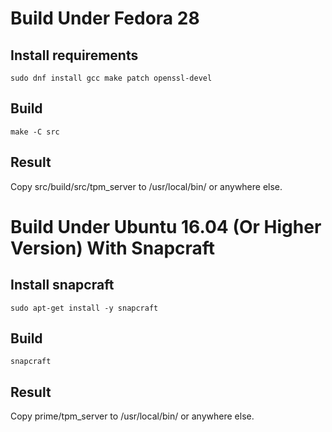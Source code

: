 # Build Under Fedora 28
## Install requirements
```
sudo dnf install gcc make patch openssl-devel
```
## Build
```
make -C src
```
## Result
Copy src/build/src/tpm\_server to /usr/local/bin/ or anywhere else.

# Build Under Ubuntu 16.04 (Or Higher Version) With Snapcraft
## Install snapcraft
```
sudo apt-get install -y snapcraft
```
## Build
```
snapcraft
```
## Result
Copy prime/tpm\_server to /usr/local/bin/ or anywhere else.
